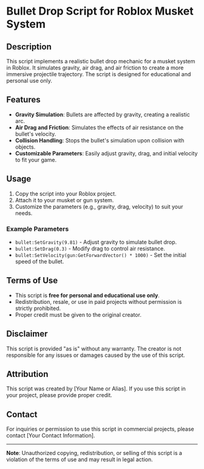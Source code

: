 # Bullet Drop Script for Roblox Musket System

## Description
This script implements a realistic bullet drop mechanic for a musket system in Roblox. It simulates gravity, air drag, and air friction to create a more immersive projectile trajectory. The script is designed for educational and personal use only.

## Features
- **Gravity Simulation**: Bullets are affected by gravity, creating a realistic arc.
- **Air Drag and Friction**: Simulates the effects of air resistance on the bullet's velocity.
- **Collision Handling**: Stops the bullet's simulation upon collision with objects.
- **Customizable Parameters**: Easily adjust gravity, drag, and initial velocity to fit your game.

## Usage
1. Copy the script into your Roblox project.
2. Attach it to your musket or gun system.
3. Customize the parameters (e.g., gravity, drag, velocity) to suit your needs.

### Example Parameters
- `bullet:SetGravity(9.81)` - Adjust gravity to simulate bullet drop.
- `bullet:SetDrag(0.3)` - Modify drag to control air resistance.
- `bullet:SetVelocity(gun:GetForwardVector() * 1000)` - Set the initial speed of the bullet.

## Terms of Use
- This script is **free for personal and educational use only**.
- Redistribution, resale, or use in paid projects without permission is strictly prohibited.
- Proper credit must be given to the original creator.

## Disclaimer
This script is provided "as is" without any warranty. The creator is not responsible for any issues or damages caused by the use of this script.

## Attribution
This script was created by [Your Name or Alias]. If you use this script in your project, please provide proper credit.

## Contact
For inquiries or permission to use this script in commercial projects, please contact [Your Contact Information].

---

**Note**: Unauthorized copying, redistribution, or selling of this script is a violation of the terms of use and may result in legal action.
